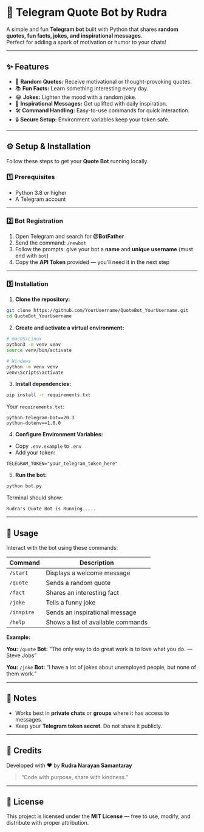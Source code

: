 # 💬 Telegram Quote Bot by Rudra  

A simple and fun **Telegram bot** built with Python that shares **random quotes, fun facts, jokes, and inspirational messages**.  
Perfect for adding a spark of motivation or humor to your chats!  

---

## ✨ Features

- 📝 **Random Quotes:** Receive motivational or thought-provoking quotes.  
- 📚 **Fun Facts:** Learn something interesting every day.  
- 😂 **Jokes:** Lighten the mood with a random joke.  
- 🌅 **Inspirational Messages:** Get uplifted with daily inspiration.  
- 🛠 **Command Handling:** Easy-to-use commands for quick interaction.  
- 🔒 **Secure Setup:** Environment variables keep your token safe.  

---

## ⚙️ Setup & Installation

Follow these steps to get your **Quote Bot** running locally.  

### 1️⃣ Prerequisites

- Python 3.8 or higher  
- A Telegram account  

---

### 2️⃣ Bot Registration

1. Open Telegram and search for **@BotFather**  
2. Send the command: `/newbot`  
3. Follow the prompts: give your bot a **name** and **unique username** (must end with `bot`)  
4. Copy the **API Token** provided — you’ll need it in the next step  

---

### 3️⃣ Installation

1. **Clone the repository:**

```bash
git clone https://github.com/YourUsername/QuoteBot_YourUsername.git
cd QuoteBot_YourUsername
````

2. **Create and activate a virtual environment:**

```bash
# macOS/Linux
python3 -m venv venv
source venv/bin/activate

# Windows
python -m venv venv
venv\Scripts\activate
```

3. **Install dependencies:**

```bash
pip install -r requirements.txt
```

Your `requirements.txt`:

```
python-telegram-bot==20.3
python-dotenv==1.0.0
```

4. **Configure Environment Variables:**

* Copy `.env.example` to `.env`
* Add your token:

```env
TELEGRAM_TOKEN="your_telegram_token_here"
```

5. **Run the bot:**

```bash
python bot.py
```

Terminal should show:

```
Rudra's Quote Bot is Running.....
```

---

## 📱 Usage

Interact with the bot using these commands:

| Command    | Description                        |
| ---------- | ---------------------------------- |
| `/start`   | Displays a welcome message         |
| `/quote`   | Sends a random quote               |
| `/fact`    | Shares an interesting fact         |
| `/joke`    | Tells a funny joke                 |
| `/inspire` | Sends an inspirational message     |
| `/help`    | Shows a list of available commands |

**Example:**

**You:** `/quote`
**Bot:** “The only way to do great work is to love what you do. — Steve Jobs”

**You:** `/joke`
**Bot:** “I have a lot of jokes about unemployed people, but none of them work.”

---

## 📝 Notes

* Works best in **private chats** or **groups** where it has access to messages.
* Keep your **Telegram token secret**. Do not share it publicly.

---

## 💖 Credits

Developed with ❤️ by **Rudra Narayan Samantaray**

> “Code with purpose, share with kindness.”

---

## 📜 License

This project is licensed under the **MIT License** — free to use, modify, and distribute with proper attribution.

```

